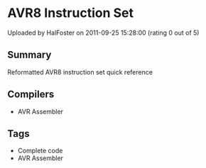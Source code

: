 # AVR8 Instruction Set

Uploaded by HalFoster on 2011-09-25 15:28:00 (rating 0 out of 5)

## Summary

Reformatted AVR8 instruction set quick reference

## Compilers

- AVR Assembler

## Tags

- Complete code
- AVR Assembler
